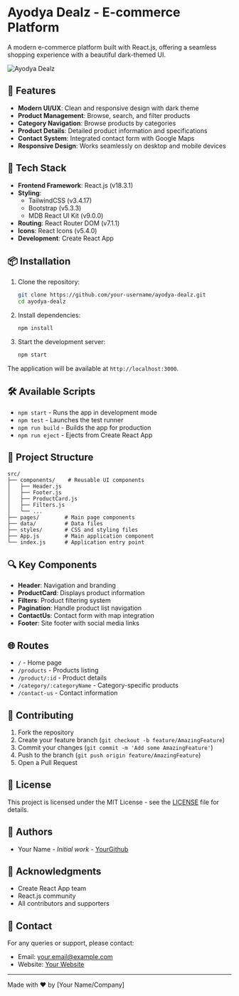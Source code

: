 # Ayodya Dealz - E-commerce Platform

A modern e-commerce platform built with React.js, offering a seamless shopping experience with a beautiful dark-themed UI.

![Ayodya Dealz](public/logo.svg)

## 🌟 Features

- **Modern UI/UX**: Clean and responsive design with dark theme
- **Product Management**: Browse, search, and filter products
- **Category Navigation**: Browse products by categories
- **Product Details**: Detailed product information and specifications
- **Contact System**: Integrated contact form with Google Maps
- **Responsive Design**: Works seamlessly on desktop and mobile devices

## 🚀 Tech Stack

- **Frontend Framework**: React.js (v18.3.1)
- **Styling**:
  - TailwindCSS (v3.4.17)
  - Bootstrap (v5.3.3)
  - MDB React UI Kit (v9.0.0)
- **Routing**: React Router DOM (v7.1.1)
- **Icons**: React Icons (v5.4.0)
- **Development**: Create React App

## 📦 Installation

1. Clone the repository:
   ```bash
   git clone https://github.com/your-username/ayodya-dealz.git
   cd ayodya-dealz
   ```

2. Install dependencies:
   ```bash
   npm install
   ```

3. Start the development server:
   ```bash
   npm start
   ```

The application will be available at `http://localhost:3000`.

## 🛠️ Available Scripts

- `npm start` - Runs the app in development mode
- `npm test` - Launches the test runner
- `npm run build` - Builds the app for production
- `npm run eject` - Ejects from Create React App

## 📁 Project Structure

```
src/
├── components/    # Reusable UI components
│   ├── Header.js
│   ├── Footer.js
│   ├── ProductCard.js
│   ├── Filters.js
│   └── ...
├── pages/        # Main page components
├── data/         # Data files
├── styles/       # CSS and styling files
├── App.js        # Main application component
└── index.js      # Application entry point
```

## 🔍 Key Components

- **Header**: Navigation and branding
- **ProductCard**: Displays product information
- **Filters**: Product filtering system
- **Pagination**: Handle product list navigation
- **ContactUs**: Contact form with map integration
- **Footer**: Site footer with social media links

## 🌐 Routes

- `/` - Home page
- `/products` - Products listing
- `/product/:id` - Product details
- `/category/:categoryName` - Category-specific products
- `/contact-us` - Contact information

## 🤝 Contributing

1. Fork the repository
2. Create your feature branch (`git checkout -b feature/AmazingFeature`)
3. Commit your changes (`git commit -m 'Add some AmazingFeature'`)
4. Push to the branch (`git push origin feature/AmazingFeature`)
5. Open a Pull Request

## 📝 License

This project is licensed under the MIT License - see the [LICENSE](LICENSE) file for details.

## 👥 Authors

- Your Name - *Initial work* - [YourGithub](https://github.com/yourusername)

## 🙏 Acknowledgments

- Create React App team
- React.js community
- All contributors and supporters

## 📧 Contact

For any queries or support, please contact:
- Email: your.email@example.com
- Website: [Your Website](https://yourwebsite.com)

---
Made with ❤️ by [Your Name/Company]
